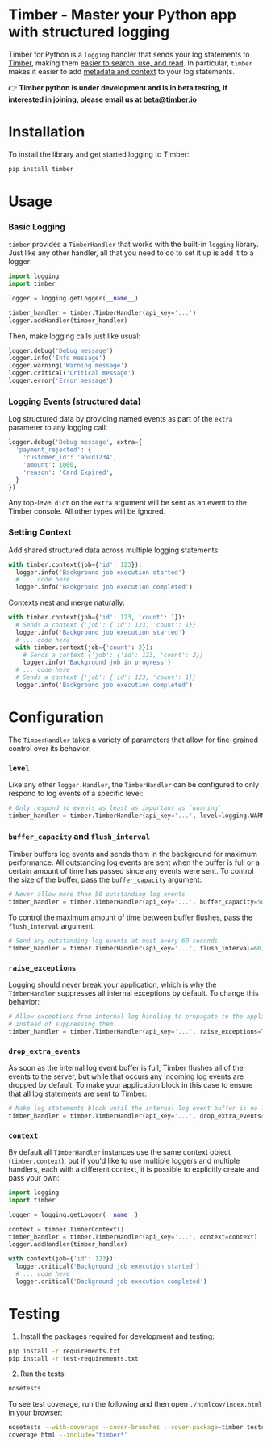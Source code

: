# Timber - Master your Python app with structured logging

Timber for Python is a `logging` handler that sends your log statements to [Timber](https://timber.io), making them [easier to search, use, and read](https://github.com/timberio/timber-ruby#get-things-done-with-your-logs). In particular, `timber` makes it easier to add [metadata and context](https://timber.io/docs/concepts/metadata-context-and-events) to your log statements.

:point_right: **Timber python is under development and is in beta testing, if interested in joining, please email us at [beta@timber.io](mailto:beta@timber.io)**

# Installation

To install the library and get started logging to Timber:

```bash
pip install timber
```

# Usage

### Basic Logging

`timber` provides a `TimberHandler` that works with the built-in `logging` library. Just like any other handler,
all that you need to do to set it up is add it to a logger:

```python
import logging
import timber

logger = logging.getLogger(__name__)

timber_handler = timber.TimberHandler(api_key='...')
logger.addHandler(timber_handler)
```

Then, make logging calls just like usual:

```python
logger.debug('Debug message')
logger.info('Info message')
logger.warning('Warning message')
logger.critical('Critical message')
logger.error('Error message')
```

### Logging Events (structured data)

Log structured data by providing named events as part of the `extra` parameter to any logging call:

```python
logger.debug('Debug message', extra={
  'payment_rejected': {
    'customer_id': 'abcd1234',
    'amount': 1000,
    'reason': 'Card Expired',
  }
})
```

Any top-level `dict` on the `extra` argument will be sent as an event to the Timber console. All other types will be ignored.

### Setting Context

Add shared structured data across multiple logging statements:

```python
with timber.context(job={'id': 123}):
  logger.info('Background job execution started')
  # ... code here
  logger.info('Background job execution completed')
```

Contexts nest and merge naturally:

```python
with timber.context(job={'id': 123, 'count': 1}):
  # Sends a context {'job': {'id': 123, 'count': 1}}
  logger.info('Background job execution started')
  # ... code here
  with timber.context(job={'count': 2}):
    # Sends a context {'job': {'id': 123, 'count': 2}}
    logger.info('Background job in progress')
  # ... code here
  # Sends a context {'job': {'id': 123, 'count': 1}}
  logger.info('Background job execution completed')
```

# Configuration

The `TimberHandler` takes a variety of parameters that allow for fine-grained control over its behavior.

### `level`
Like any other `logger.Handler`, the `TimberHandler` can be configured to only respond to log events of a specific level:

```python
# Only respond to events as least as important as `warning`
timber_handler = timber.TimberHandler(api_key='...', level=logging.WARNING)
```

### `buffer_capacity` and `flush_interval`
Timber buffers log events and sends them in the background for maximum performance. All outstanding log events are sent when the buffer is full or a certain amount of time has passed since any events were sent. To control the size of the buffer, pass the `buffer_capacity` argument:

```python
# Never allow more than 50 outstanding log events
timber_handler = timber.TimberHandler(api_key='...', buffer_capacity=50)
```

To control the maximum amount of time between buffer flushes, pass the `flush_interval` argument:

```python
# Send any outstanding log events at most every 60 seconds
timber_handler = timber.TimberHandler(api_key='...', flush_interval=60)
```

### `raise_exceptions`
Logging should never break your application, which is why the `TimberHandler` suppresses all internal exceptions by default. To change this behavior:

```python
# Allow exceptions from internal log handling to propagate to the application,
# instead of suppressing them.
timber_handler = timber.TimberHandler(api_key='...', raise_exceptions=True)
```

### `drop_extra_events`
As soon as the internal log event buffer is full, Timber flushes all of the events to the server, but while that occurs any incoming log events are dropped by default. To make your application block in this case to ensure that all log statements are sent to Timber:

```python
# Make log statements block until the internal log event buffer is no longer full.
timber_handler = timber.TimberHandler(api_key='...', drop_extra_events=False)
```

### `context`
By default all `TimberHandler` instances use the same context object (`timber.context`), but if you'd like
to use multiple loggers and multiple handlers, each with a different context, it is possible to explicitly
create and pass your own:

```python
import logging
import timber

logger = logging.getLogger(__name__)

context = timber.TimberContext()
timber_handler = timber.TimberHandler(api_key='...', context=context)
logger.addHandler(timber_handler)

with context(job={'id': 123}):
  logger.critical('Background job execution started')
  # ... code here
  logger.critical('Background job execution completed')
```

# Testing

1. Install the packages required for development and testing:

```bash
pip install -r requirements.txt
pip install -r test-requirements.txt
```

2. Run the tests:

```bash
nosetests
```

To see test coverage, run the following and then open `./htmlcov/index.html` in your browser:

```bash
nosetests --with-coverage --cover-branches --cover-package=timber tests
coverage html --include='timber*'
```
